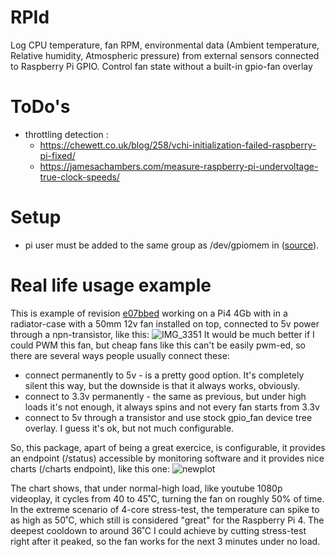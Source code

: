 # RPId
Log CPU temperature, fan RPM, environmental data (Ambient temperature, Relative humidity, Atmospheric pressure) from external sensors connected to Raspberry Pi GPIO. Control fan state without a built-in gpio-fan overlay 

# ToDo's
- throttling detection :
    - https://chewett.co.uk/blog/258/vchi-initialization-failed-raspberry-pi-fixed/
    - https://jamesachambers.com/measure-raspberry-pi-undervoltage-true-clock-speeds/

# Setup
- pi user must be added to the same group as /dev/gpiomem in ([source](https://raspberrypi.stackexchange.com/questions/40105/access-gpio-pins-without-root-no-access-to-dev-mem-try-running-as-root)).

# Real life usage example
This is example of revision [e07bbed](https://github.com/parMaster/rpid/commit/e07bbed66f5384c41d595c599d575dca676a7c38) working on a Pi4 4Gb with in a radiator-case with a 50mm 12v fan installed on top, connected to 5v power through a npn-transistor, like this:
![IMG_3351](https://user-images.githubusercontent.com/1956191/222020060-eb204c20-2573-484a-a245-0be3da81abb7.jpeg)
It would be much better if I could PWM this fan, but cheap fans like this can't be easily pwm-ed, so there are several ways people usually connect these:
- connect permanently to 5v - is a pretty good option. It's completely silent this way, but the downside is that it always works, obviously.
- connect to 3.3v permanently - the same as previous, but under high loads it's not enough, it always spins and not every fan starts from 3.3v
- connect to 5v through a transistor and use stock gpio_fan device tree overlay. I guess it's ok, but not much configurable.

So, this package, apart of being a great exercice, is configurable, it provides an endpoint (/status) accessible by monitoring software and it provides nice charts (/charts endpoint), like this one:
![newplot](https://user-images.githubusercontent.com/1956191/222021495-85ca3665-fb5d-47d2-8218-2eb4e2c78d2b.png)

The chart shows, that under normal-high load, like youtube 1080p videoplay, it cycles from 40 to 45˚C, turning the fan on roughly 50% of time. In the extreme scenario of 4-core stress-test, the temperature can spike to as high as 50˚C, which still is considered "great" for the Raspberry Pi 4. The deepest cooldown to around 36˚C I could achieve by cutting stress-test right after it peaked, so the fan works for the next 3 minutes under no load.
